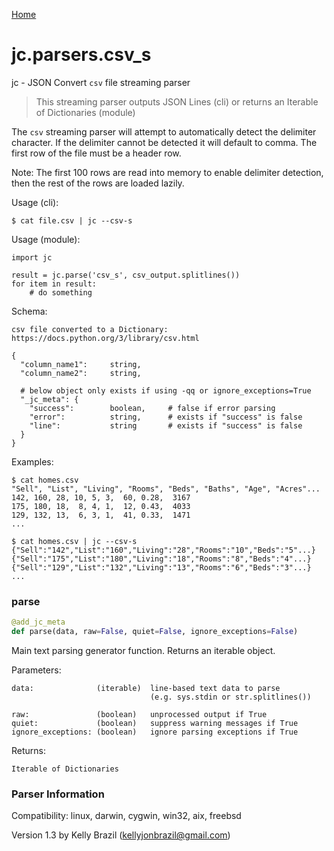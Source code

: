 [Home](https://kellyjonbrazil.github.io/jc/)
<a id="jc.parsers.csv_s"></a>

# jc.parsers.csv\_s

jc - JSON Convert `csv` file streaming parser

> This streaming parser outputs JSON Lines (cli) or returns an Iterable of
  Dictionaries (module)

The `csv` streaming parser will attempt to automatically detect the
delimiter character. If the delimiter cannot be detected it will default
to comma. The first row of the file must be a header row.

Note: The first 100 rows are read into memory to enable delimiter detection,
then the rest of the rows are loaded lazily.

Usage (cli):

    $ cat file.csv | jc --csv-s

Usage (module):

    import jc

    result = jc.parse('csv_s', csv_output.splitlines())
    for item in result:
        # do something

Schema:

    csv file converted to a Dictionary:
    https://docs.python.org/3/library/csv.html

    {
      "column_name1":     string,
      "column_name2":     string,

      # below object only exists if using -qq or ignore_exceptions=True
      "_jc_meta": {
        "success":        boolean,     # false if error parsing
        "error":          string,      # exists if "success" is false
        "line":           string       # exists if "success" is false
      }
    }

Examples:

    $ cat homes.csv
    "Sell", "List", "Living", "Rooms", "Beds", "Baths", "Age", "Acres"...
    142, 160, 28, 10, 5, 3,  60, 0.28,  3167
    175, 180, 18,  8, 4, 1,  12, 0.43,  4033
    129, 132, 13,  6, 3, 1,  41, 0.33,  1471
    ...

    $ cat homes.csv | jc --csv-s
    {"Sell":"142","List":"160","Living":"28","Rooms":"10","Beds":"5"...}
    {"Sell":"175","List":"180","Living":"18","Rooms":"8","Beds":"4"...}
    {"Sell":"129","List":"132","Living":"13","Rooms":"6","Beds":"3"...}
    ...

<a id="jc.parsers.csv_s.parse"></a>

### parse

```python
@add_jc_meta
def parse(data, raw=False, quiet=False, ignore_exceptions=False)
```

Main text parsing generator function. Returns an iterable object.

Parameters:

    data:              (iterable)  line-based text data to parse
                                   (e.g. sys.stdin or str.splitlines())

    raw:               (boolean)   unprocessed output if True
    quiet:             (boolean)   suppress warning messages if True
    ignore_exceptions: (boolean)   ignore parsing exceptions if True

Returns:

    Iterable of Dictionaries

### Parser Information
Compatibility:  linux, darwin, cygwin, win32, aix, freebsd

Version 1.3 by Kelly Brazil (kellyjonbrazil@gmail.com)
